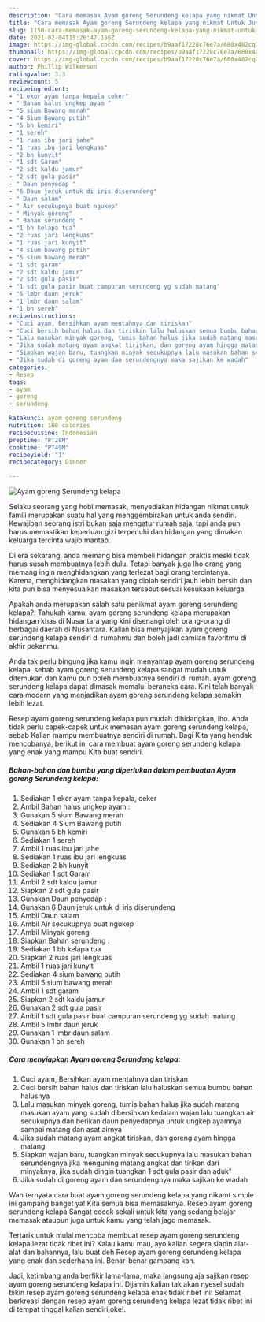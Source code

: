```yaml
---
description: "Cara memasak Ayam goreng Serundeng kelapa yang nikmat Untuk Jualan"
title: "Cara memasak Ayam goreng Serundeng kelapa yang nikmat Untuk Jualan"
slug: 1150-cara-memasak-ayam-goreng-serundeng-kelapa-yang-nikmat-untuk-jualan
date: 2021-02-04T15:26:47.156Z
image: https://img-global.cpcdn.com/recipes/b9aaf17228c76e7a/680x482cq70/ayam-goreng-serundeng-kelapa-foto-resep-utama.jpg
thumbnail: https://img-global.cpcdn.com/recipes/b9aaf17228c76e7a/680x482cq70/ayam-goreng-serundeng-kelapa-foto-resep-utama.jpg
cover: https://img-global.cpcdn.com/recipes/b9aaf17228c76e7a/680x482cq70/ayam-goreng-serundeng-kelapa-foto-resep-utama.jpg
author: Phillip Wilkerson
ratingvalue: 3.3
reviewcount: 5
recipeingredient:
- "1 ekor ayam tanpa kepala ceker"
- " Bahan halus ungkep ayam "
- "5 sium Bawang merah"
- "4 Sium Bawang putih"
- "5 bh kemiri"
- "1 sereh"
- "1 ruas ibu jari jahe"
- "1 ruas ibu jari lengkuas"
- "2 bh kunyit"
- "1 sdt Garam"
- "2 sdt kaldu jamur"
- "2 sdt gula pasir"
- " Daun penyedap "
- "6 Daun jeruk untuk di iris diserundeng"
- " Daun salam"
- " Air secukupnya buat ngukep"
- " Minyak goreng"
- " Bahan serundeng "
- "1 bh kelapa tua"
- "2 ruas jari lengkuas"
- "1 ruas jari kunyit"
- "4 sium bawang putih"
- "5 sium bawang merah"
- "1 sdt garam"
- "2 sdt kaldu jamur"
- "2 sdt gula pasir"
- "1 sdt gula pasir buat campuran serundeng yg sudah matang"
- "5 lmbr daun jeruk"
- "1 lmbr daun salam"
- "1 bh sereh"
recipeinstructions:
- "Cuci ayam, Bersihkan ayam mentahnya dan tiriskan"
- "Cuci bersih bahan halus dan tiriskan lalu haluskan semua bumbu bahan halusnya"
- "Lalu masukan minyak goreng, tumis bahan halus jika sudah matang masukan ayam yang sudah dibersihkan kedalam wajan lalu tuangkan air secukupnya dan berikan daun penyedapnya untuk ungkep ayamnya sampai matang dan asat airnya"
- "Jika sudah matang ayam angkat tiriskan, dan goreng ayam hingga matang"
- "Siapkan wajan baru, tuangkan minyak secukupnya lalu masukan bahan serundengnya jika menguning matang angkat dan tirikan dari minyaknya, jika sudah dingin tuangkan 1 sdt gula pasir dan aduk&#34;"
- "Jika sudah di goreng ayam dan serundengnya maka sajikan ke wadah"
categories:
- Resep
tags:
- ayam
- goreng
- serundeng

katakunci: ayam goreng serundeng 
nutrition: 108 calories
recipecuisine: Indonesian
preptime: "PT28M"
cooktime: "PT49M"
recipeyield: "1"
recipecategory: Dinner

---
```



![Ayam goreng Serundeng kelapa](https://img-global.cpcdn.com/recipes/b9aaf17228c76e7a/680x482cq70/ayam-goreng-serundeng-kelapa-foto-resep-utama.jpg)

Selaku seorang yang hobi memasak, menyediakan hidangan nikmat untuk famili merupakan suatu hal yang menggembirakan untuk anda sendiri. Kewajiban seorang istri bukan saja mengatur rumah saja, tapi anda pun harus memastikan keperluan gizi terpenuhi dan hidangan yang dimakan keluarga tercinta wajib mantab.

Di era  sekarang, anda memang bisa membeli hidangan praktis meski tidak harus susah membuatnya lebih dulu. Tetapi banyak juga lho orang yang memang ingin menghidangkan yang terlezat bagi orang tercintanya. Karena, menghidangkan masakan yang diolah sendiri jauh lebih bersih dan kita pun bisa menyesuaikan masakan tersebut sesuai kesukaan keluarga. 



Apakah anda merupakan salah satu penikmat ayam goreng serundeng kelapa?. Tahukah kamu, ayam goreng serundeng kelapa merupakan hidangan khas di Nusantara yang kini disenangi oleh orang-orang di berbagai daerah di Nusantara. Kalian bisa menyajikan ayam goreng serundeng kelapa sendiri di rumahmu dan boleh jadi camilan favoritmu di akhir pekanmu.

Anda tak perlu bingung jika kamu ingin menyantap ayam goreng serundeng kelapa, sebab ayam goreng serundeng kelapa sangat mudah untuk ditemukan dan kamu pun boleh membuatnya sendiri di rumah. ayam goreng serundeng kelapa dapat dimasak memalui beraneka cara. Kini telah banyak cara modern yang menjadikan ayam goreng serundeng kelapa semakin lebih lezat.

Resep ayam goreng serundeng kelapa pun mudah dihidangkan, lho. Anda tidak perlu capek-capek untuk memesan ayam goreng serundeng kelapa, sebab Kalian mampu membuatnya sendiri di rumah. Bagi Kita yang hendak mencobanya, berikut ini cara membuat ayam goreng serundeng kelapa yang enak yang mampu Kita buat sendiri.

<!--inarticleads1-->

##### Bahan-bahan dan bumbu yang diperlukan dalam pembuatan Ayam goreng Serundeng kelapa:

1. Sediakan 1 ekor ayam tanpa kepala, ceker
1. Ambil  Bahan halus ungkep ayam :
1. Gunakan 5 sium Bawang merah
1. Sediakan 4 Sium Bawang putih
1. Gunakan 5 bh kemiri
1. Sediakan 1 sereh
1. Ambil 1 ruas ibu jari jahe
1. Sediakan 1 ruas ibu jari lengkuas
1. Sediakan 2 bh kunyit
1. Sediakan 1 sdt Garam
1. Ambil 2 sdt kaldu jamur
1. Siapkan 2 sdt gula pasir
1. Gunakan  Daun penyedap :
1. Gunakan 6 Daun jeruk untuk di iris diserundeng
1. Ambil  Daun salam
1. Ambil  Air secukupnya buat ngukep
1. Ambil  Minyak goreng
1. Siapkan  Bahan serundeng :
1. Sediakan 1 bh kelapa tua
1. Siapkan 2 ruas jari lengkuas
1. Ambil 1 ruas jari kunyit
1. Sediakan 4 sium bawang putih
1. Ambil 5 sium bawang merah
1. Ambil 1 sdt garam
1. Siapkan 2 sdt kaldu jamur
1. Gunakan 2 sdt gula pasir
1. Ambil 1 sdt gula pasir buat campuran serundeng yg sudah matang
1. Ambil 5 lmbr daun jeruk
1. Gunakan 1 lmbr daun salam
1. Gunakan 1 bh sereh




<!--inarticleads2-->

##### Cara menyiapkan Ayam goreng Serundeng kelapa:

1. Cuci ayam, Bersihkan ayam mentahnya dan tiriskan
1. Cuci bersih bahan halus dan tiriskan lalu haluskan semua bumbu bahan halusnya
1. Lalu masukan minyak goreng, tumis bahan halus jika sudah matang masukan ayam yang sudah dibersihkan kedalam wajan lalu tuangkan air secukupnya dan berikan daun penyedapnya untuk ungkep ayamnya sampai matang dan asat airnya
1. Jika sudah matang ayam angkat tiriskan, dan goreng ayam hingga matang
1. Siapkan wajan baru, tuangkan minyak secukupnya lalu masukan bahan serundengnya jika menguning matang angkat dan tirikan dari minyaknya, jika sudah dingin tuangkan 1 sdt gula pasir dan aduk&#34;
1. Jika sudah di goreng ayam dan serundengnya maka sajikan ke wadah




Wah ternyata cara buat ayam goreng serundeng kelapa yang nikamt simple ini gampang banget ya! Kita semua bisa memasaknya. Resep ayam goreng serundeng kelapa Sangat cocok sekali untuk kita yang sedang belajar memasak ataupun juga untuk kamu yang telah jago memasak.

Tertarik untuk mulai mencoba membuat resep ayam goreng serundeng kelapa lezat tidak ribet ini? Kalau kamu mau, ayo kalian segera siapin alat-alat dan bahannya, lalu buat deh Resep ayam goreng serundeng kelapa yang enak dan sederhana ini. Benar-benar gampang kan. 

Jadi, ketimbang anda berfikir lama-lama, maka langsung aja sajikan resep ayam goreng serundeng kelapa ini. Dijamin kalian tak akan nyesel sudah bikin resep ayam goreng serundeng kelapa enak tidak ribet ini! Selamat berkreasi dengan resep ayam goreng serundeng kelapa lezat tidak ribet ini di tempat tinggal kalian sendiri,oke!.

